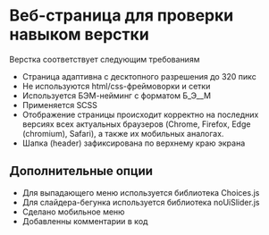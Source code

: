 
# Веб-страница для проверки навыком верстки

Верстка соответствует следующим требованиям

- Страница адаптивна с десктопного разрешения до 320 пикс
- Не используются html/css-фреймоворки и сетки
- Используется БЭМ-нейминг с форматом Б_Э__М
- Применяется SCSS
- Отображение страницы происходит корректно на последних версиях всех
актуальных браузеров (Chrome, Firefox, Edge (chromium), Safari), а также их
мобильных аналогах.
- Шапка (header) зафиксирована по верхнему краю экрана

## Дополнительные опции

- Для выпадающего меню используется библиотека Choices.js
- Для слайдера-бегунка используется библиотека noUiSlider.js
- Сделано мобильное меню
- Добавленны комментарии в код
